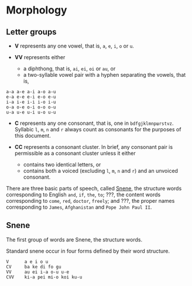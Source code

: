# Morphology

## Letter groups

- **V** represents any one vowel, that is, `a`, `e`, `i`, `o` or `u`.

- **VV** represents either
  - a diphthong, that is, `ai`, `ei`, `oi` or `au`, or
  - a two-syllable vowel pair with a hyphen separating the vowels, that is,

```
a-a a-e a-i a-o a-u
e-a e-e e-i e-o e-u
i-a i-e i-i i-o i-u
o-a o-e o-i o-o o-u
u-a u-e u-i u-o u-u
```

- **C** represents any one consonant, that is, one in <code>bdfgjklmnp&#x448;rstvz</code>. Syllabic `l`, `m`, `n` and `r` always count as consonants for the purposes of this document.

- **CC** represents a consonant cluster. In brief, any consonant pair is permissible as a consonant cluster unless it either
  - contains two identical letters, or
  - contains both a voiced (excluding `l`, `m`, `n` and `r`) and an unvoiced consonant.

There are three basic parts of speech, called [Snene](#snene), the structure words corresponding to English `and`, `if`, `the`, `to`; ???, the content words corresponding to `come`, `red`, `doctor`, `freely`; and ???, the proper names corresponding to `James`, `Afghanistan` and `Pope John Paul II`.

## Snene

The first group of words are Snene, the structure words.

Standard snene occur in four forms defined by their word structure.

```
V      a e i o u
CV     ba ke di fo gu
VV     au ei i-a o-u u-e
CVV    ki-a pei mi-o koi ku-u
```